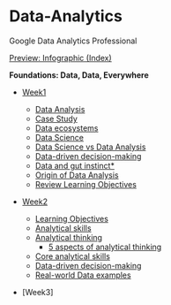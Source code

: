 # Data-Analytics
Google Data Analytics Professional

[Preview: Infographic (Index)](https://github.com/Forestreee/Data-Analytics/wiki/231007#preview-infographic)

**Foundations: Data, Data, Everywhere**
- [Week1](https://github.com/Forestreee/Data-Analytics/wiki/231007#week1---introduction)
  - [Data Analysis](https://github.com/Forestreee/Data-Analytics/wiki/231007#data-analysis)
  - [Case Study](https://github.com/Forestreee/Data-Analytics/wiki/231007#case-study)
  - [Data ecosystems](https://github.com/Forestreee/Data-Analytics/wiki/231007#data-ecosystems)
  - [Data Science](https://github.com/Forestreee/Data-Analytics/wiki/231007#data-science)
  - [Data Science vs Data Analysis](https://github.com/Forestreee/Data-Analytics/wiki/231007#data-scientists-vs-data-analysts)
  - [Data-driven decision-making](https://github.com/Forestreee/Data-Analytics/wiki/231007#data-driven-decision-making)
  - [Data and gut instinct*](https://github.com/Forestreee/Data-Analytics/wiki/231007#data-and-gut-instinct)
  - [Origin of Data Analysis](https://github.com/Forestreee/Data-Analytics/wiki/231007#origins-of-the-data-analysis-process)
  - [Review Learning Objectives](https://github.com/Forestreee/Data-Analytics/wiki/231007#review-learning-objectives)

- [Week2](https://github.com/Forestreee/Data-Analytics/wiki/231008#week2---analytical-thinking)
  - [Learning Objectives](https://github.com/Forestreee/Data-Analytics/wiki/231008#learning-objectives)
  - [Analytical skills](https://github.com/Forestreee/Data-Analytics/wiki/231008#analytical-skills)
  - [Analytical thinking](https://github.com/Forestreee/Data-Analytics/wiki/231008#analytical-thinking)
    - [5 aspects of analytical thinking](https://github.com/Forestreee/Data-Analytics/wiki/231008#5-aspects-of-analytical-thinking)
  - [Core analytical skills](https://github.com/Forestreee/Data-Analytics/wiki/231008#core-analytical-skills)
  - [Data-driven decision-making](https://github.com/Forestreee/Data-Analytics/wiki/231008#data-driven-decision-making)
  - [Real-world Data examples](https://github.com/Forestreee/Data-Analytics/wiki/231008#real-world-data-magic)

- [Week3]
